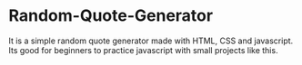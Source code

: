 # Random-Quote-Generator
It is a simple random quote generator made with HTML, CSS and javascript. Its good for beginners to practice javascript with small projects like this.
